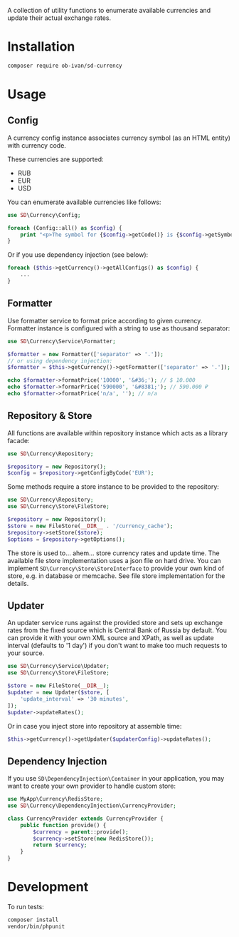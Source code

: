 A collection of utility functions to enumerate available currencies and update their actual exchange rates.

Installation
============

```bash
composer require ob-ivan/sd-currency
```

Usage
=====

Config
------
A currency config instance associates currency symbol (as an HTML entity) with currency code.

These currencies are supported:
- RUB
- EUR
- USD

You can enumerate available currencies like follows:

```php
use SD\Currency\Config;

foreach (Config::all() as $config) {
    print "<p>The symbol for {$config->getCode()} is {$config->getSymbol()}</p>\n";
}
```

Or if you use dependency injection (see below):

```php
foreach ($this->getCurrency()->getAllConfigs() as $config) {
    ...
}
```

Formatter
---------
Use formatter service to format price according to given currency. Formatter instance is configured
with a string to use as thousand separator:

```php
use SD\Currency\Service\Formatter;

$formatter = new Formatter(['separator' => '.']);
// or using dependency injection:
$formatter = $this->getCurrency()->getFormatter(['separator' => '.']);

echo $formatter->formatPrice('10000', '&#36;'); // $ 10.000
echo $formatter->formarPrice('590000', '&#8381;'); // 590.000 ₽
echo $formatter->formatPrice('n/a', ''); // n/a
```

Repository & Store
------------------
All functions are available within repository instance which acts as a library facade:

```php
use SD\Currency\Repository;

$repository = new Repository();
$config = $repository->getConfigByCode('EUR');
```

Some methods require a store instance to be provided to the repository:

```php
use SD\Currency\Repository;
use SD\Currency\Store\FileStore;

$repository = new Repository();
$store = new FileStore(__DIR__ . '/currency_cache');
$repository->setStore($store);
$options = $repository->getOptions();
```

The store is used to... ahem... store currency rates and update time. The available file store
implementation uses a json file on hard drive. You can implement `SD\Currency\Store\StoreInterface`
to provide your own kind of store, e.g. in database or memcache. See file store implementation
for the details.

Updater
-------
An updater service runs against the provided store and sets up exchange rates from the fixed source
which is Central Bank of Russia by default. You can provide it with your own XML source and XPath,
as well as update interval (defaults to '1 day') if you don't want to make too much requests to your source.

```php
use SD\Currency\Service\Updater;
use SD\Currency\Store\FileStore;

$store = new FileStore(__DIR__);
$updater = new Updater($store, [
    'update_interval' => '30 minutes',
]);
$updater->updateRates();
```

Or in case you inject store into repository at assemble time:

```php
$this->getCurrency()->getUpdater($updaterConfig)->updateRates();
```

Dependency Injection
--------------------
If you use `SD\DependencyInjection\Container` in your application, you may want to create your own
provider to handle custom store:

```php
use MyApp\Currency\RedisStore;
use SD\Currency\DependencyInjection\CurrencyProvider;

class CurrencyProvider extends CurrencyProvider {
    public function provide() {
        $currency = parent::provide();
        $currency->setStore(new RedisStore());
        return $currency;
    }
}
```

Development
===========
To run tests:

```bash
composer install
vendor/bin/phpunit
```
